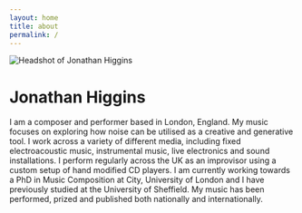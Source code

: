 ```yaml
---
layout: home
title: about
permalink: /
---
```


<img
  sizes="(min-width: 40em) 600px, 90vw"
  srcset="/media/images/headshot_200.jpg 200w,
          /media/images/headshot_400.jpg 400w,
          /media/images/headshot.jpg 600w"
  alt="Headshot of Jonathan Higgins">

# Jonathan Higgins

I am a composer and performer based in London, England. My music focuses on exploring how noise can be utilised as a creative and generative tool. I work across a variety of different media, including fixed electroacoustic music, instrumental music, live electronics and sound installations. I perform regularly across the UK as an improvisor using a custom setup of hand modified CD players. I am currently working towards a PhD in Music Composition at City, University of London and I have previously studied at the University of Sheffield. My music has been performed, prized and published both nationally and internationally.